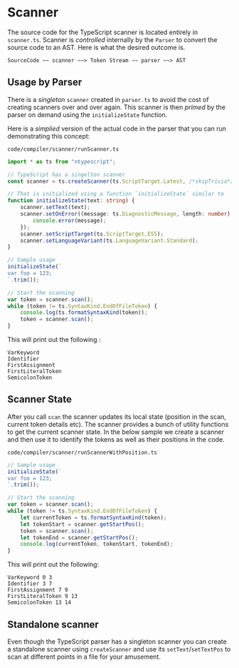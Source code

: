 # Scanner

The source code for the TypeScript scanner is located entirely in `scanner.ts`. Scanner is _controlled_ internally by the `Parser` to convert the source code to an AST. Here is what the desired outcome is.

```text
SourceCode ~~ scanner ~~> Token Stream ~~ parser ~~> AST
```

## Usage by Parser

There is a _singleton_ `scanner` created in `parser.ts` to avoid the cost of creating scanners over and over again. This scanner is then _primed_ by the parser on demand using the `initializeState` function.

Here is a _simplied_ version of the actual code in the parser that you can run demonstrating this concept:

`code/compiler/scanner/runScanner.ts`

```typescript
import * as ts from "ntypescript";

// TypeScript has a singelton scanner
const scanner = ts.createScanner(ts.ScriptTarget.Latest, /*skipTrivia*/ true);

// That is initialized using a function `initializeState` similar to
function initializeState(text: string) {
    scanner.setText(text);
    scanner.setOnError((message: ts.DiagnosticMessage, length: number) => {
        console.error(message);
    });
    scanner.setScriptTarget(ts.ScriptTarget.ES5);
    scanner.setLanguageVariant(ts.LanguageVariant.Standard);
}

// Sample usage
initializeState(`
var foo = 123;
`.trim());

// Start the scanning
var token = scanner.scan();
while (token != ts.SyntaxKind.EndOfFileToken) {
    console.log(ts.formatSyntaxKind(token));
    token = scanner.scan();
}
```

This will print out the following :

```text
VarKeyword
Identifier
FirstAssignment
FirstLiteralToken
SemicolonToken
```

## Scanner State

After you call `scan` the scanner updates its local state \(position in the scan, current token details etc\). The scanner provides a bunch of utility functions to get the current scanner state. In the below sample we create a scanner and then use it to identify the tokens as well as their positions in the code.

`code/compiler/scanner/runScannerWithPosition.ts`

```typescript
// Sample usage
initializeState(`
var foo = 123;
`.trim());

// Start the scanning
var token = scanner.scan();
while (token != ts.SyntaxKind.EndOfFileToken) {
    let currentToken = ts.formatSyntaxKind(token);
    let tokenStart = scanner.getStartPos();
    token = scanner.scan();
    let tokenEnd = scanner.getStartPos();
    console.log(currentToken, tokenStart, tokenEnd);
}
```

This will print out the following:

```text
VarKeyword 0 3
Identifier 3 7
FirstAssignment 7 9
FirstLiteralToken 9 13
SemicolonToken 13 14
```

## Standalone scanner

Even though the TypeScript parser has a singleton scanner you can create a standalone scanner using `createScanner` and use its `setText`/`setTextPos` to scan at different points in a file for your amusement.

